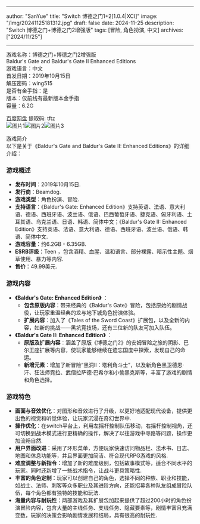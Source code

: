 
---
author: "SanYue"
title: "Switch 博德之门1+2[1.0.4|XCI]"
image: "/img/20241125181312.jpg"
draft: false
date: 2024-11-25
description: "Switch 博德之门+博德之门2增强版"
tags: [冒险, 角色扮演, 中文]
archives: ["2024/11/25"]

---

游戏名称：博德之门+博德之门2增强版   
Baldur's Gate and Baldur's Gate II Enhanced Editions    
游戏语言：中文  
首发日期：2019年10月15日  
解压密码：wing515  
是否有金手指：是  
版本：仅前线有最新版本金手指   
容量：6.2G

[百度网盘](https://pan.baidu.com/s/1BieitZGM9EGtJo4udjotWQ) 提取码: tftz  
![图片1](/img/sc77oa.jpg)![图片2](/img/sc77of.jpg)![图片3](/img/sc77ob.jpg)  

游戏简介  
以下是关于《Baldur's Gate and Baldur's Gate II: Enhanced Editions》的详细介绍：

### 游戏概述
- **发布时间**：2019年10月15日.
- **发行商**：Beamdog.
- **游戏类型**：角色扮演、冒险.
- **支持语言**：《Baldur's Gate: Enhanced Edition》支持英语、法语、意大利语、德语、西班牙语、波兰语、俄语、巴西葡萄牙语、捷克语、匈牙利语、土耳其语、乌克兰语、日语、韩语、简体中文；《Baldur's Gate II: Enhanced Edition》支持英语、法语、意大利语、德语、西班牙语、波兰语、俄语、韩语、简体中文.
- **游戏容量**：约6.2GB - 6.35GB.
- **ESRB评级**：Teen ，包含酒精、血腥、温和语言、部分裸露、暗示性主题、烟草使用、暴力等内容.
- **售价**：49.99美元.

### 游戏内容
- **《Baldur's Gate: Enhanced Edition》** ：
    - **包含原版内容**：带来经典的《Baldur's Gate》冒险，包括原始的剧情战役，让玩家重温经典的龙与地下城角色扮演体验。
    - **扩展内容**：加入了《Tales of the Sword Coast》扩展包，以及全新的内容，如新的挑战——黑坑竞技场，还有三位新的队友可加入队伍。
- **《Baldur's Gate II: Enhanced Edition》** ：
    - **原版及扩展内容**：涵盖了原版《博德之门2》的安姆冒险之旅的阴影、巴尔王座扩展等内容，使玩家能够继续在遗忘国度中探索，发现自己的命运。
    - **新增元素**：增加了新冒险“黑洞II：塔利角斗士”，以及新角色黑卫德恩·汗、狂法师霓拉、武僧拉萨德·巴希尔和小偷黑克斯等，丰富了游戏的剧情和角色选择。

### 游戏特色
- **画面与音效优化**：对图形和音效进行了升级，以更好地适配现代设备，提供更出色的视觉和听觉体验，让玩家沉浸在奇幻世界中.
- **操作优化**：在switch平台上，利用左摇杆控制队伍移动，右摇杆控制视角，还可切换到战术模式进行更精确的操作，解决了以往游戏中寻路等问题，操作更加流畅自然.
- **用户界面改进**：采用了环形菜单，方便玩家快速访问物品栏、法术书、日志、地图和休息功能等，并且界面更加简洁、符合现代RPG游戏的风格.
- **难度调整与新指令**：增加了新的难度级别，包括故事模式等，适合不同水平的玩家。同时还新增了一些战术指令，让战斗更具策略性.
- **丰富的角色定制**：玩家可以创建自己的角色，选择不同的种族、职业和技能，如战士、法师、刺客等众多职业及其进阶方向，还能招募各种队友组成冒险队伍，每个角色都有独特的技能和玩法.
- **海量内容与耐玩性**：两部游戏及其扩展包加起来提供了超过200小时的角色扮演冒险内容，包含大量的主线任务、支线任务、隐藏要素等，剧情丰富且充满变数，玩家的决策会影响剧情发展和结局，具有很高的耐玩性.
